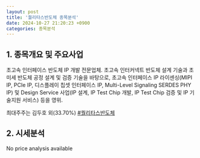 ```yaml
---
layout: post
title: '퀄리타스반도체 종목분석'
date: 2024-10-27 21:20:23 +0900
categories: 종목분석
---
```


## 1. 종목개요 및 주요사업

초고속 인터페이스 반도체 IP 개발 전문업체. 초고속 인터커넥트 반도체 설계 기술과 초미세 반도체 공정 설계 및 검증 기술을 바탕으로, 초고속 인터페이스 IP 라이센싱(MIPI IP, PCIe IP, 디스플레이 칩셋 인터페이스 IP, Multi-Level Signaling SERDES PHY IP) 및 Design Service 사업(IP 설계, IP Test Chip 개발, IP Test Chip 검증 및 IP 기술지원 서비스) 등을 영위.

최대주주는 김두호 외(33.70%)
[#퀄리타스반도체](#)

## 2. 시세분석

No price analysis available
